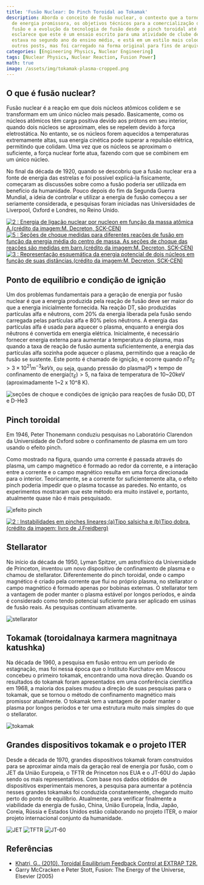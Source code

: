 ```yaml
---
title: 'Fusão Nuclear: Do Pinch Toroidal ao Tokamak'
description: Aborda o conceito de fusão nuclear, o contexto que a tornou uma fonte
  de energia promissora, os objetivos técnicos para a comercialização da energia de
  fusão e a evolução da tecnologia de fusão desde o pinch toroidal até o ITER. O autor
  esclarece que este é um ensaio escrito para uma atividade de clube de ciências quando
  estava no segundo ano do ensino médio, e está em um estilo mais coloquial do que
  outros posts, mas foi carregado na forma original para fins de arquivamento.
categories: [Engineering Physics, Nuclear Engineering]
tags: [Nuclear Physics, Nuclear Reaction, Fusion Power]
math: true
image: /assets/img/tokamak-plasma-cropped.png
---
```

## O que é fusão nuclear?
Fusão nuclear é a reação em que dois núcleos atômicos colidem e se transformam em um único núcleo mais pesado. Basicamente, como os núcleos atômicos têm carga positiva devido aos prótons em seu interior, quando dois núcleos se aproximam, eles se repelem devido à força eletrostática. No entanto, se os núcleos forem aquecidos a temperaturas extremamente altas, sua energia cinética pode superar a repulsão elétrica, permitindo que colidam. Uma vez que os núcleos se aproximam o suficiente, a força nuclear forte atua, fazendo com que se combinem em um único núcleo.

No final da década de 1920, quando se descobriu que a fusão nuclear era a fonte de energia das estrelas e foi possível explicá-la fisicamente, começaram as discussões sobre como a fusão poderia ser utilizada em benefício da humanidade. Pouco depois do fim da Segunda Guerra Mundial, a ideia de controlar e utilizar a energia de fusão começou a ser seriamente considerada, e pesquisas foram iniciadas nas Universidades de Liverpool, Oxford e Londres, no Reino Unido.

<a href="https://www.researchgate.net/figure/Nuclear-binding-energy-per-nucleon-as-a-function-of-the-atomic-mass-Aimage-creditM_fig2_275003974"><img src="https://www.researchgate.net/profile/G_Khatri/publication/275003974/figure/fig2/AS:311308386881537@1451233111244/Nuclear-binding-energy-per-nucleon-as-a-function-of-the-atomic-mass-Aimage-creditM.png" alt="2 : Energia de ligação nuclear por nucleon em função da massa atômica A.(crédito da imagem:M. Decreton, SCK-CEN)"/></a>
<a href="https://www.researchgate.net/figure/Measured-cross-sections-for-different-fusion-reactions-as-a-function-of-the-averaged_fig5_275003974"><img src="https://www.researchgate.net/profile/G_Khatri/publication/275003974/figure/fig5/AS:311308386881540@1451233111335/Measured-cross-sections-for-different-fusion-reactions-as-a-function-of-the-averaged.png" alt="5 : Seções de choque medidas para diferentes reações de fusão em função da energia média do centro de massa. As seções de choque das reações são medidas em barn.(crédito da imagem:M. Decreton, SCK-CEN)"/></a>
<a href="https://www.researchgate.net/figure/Schematic-representation-of-the-potential-energy-of-two-nuclei-as-a-function-of-their_fig3_275003974"><img src="https://www.researchgate.net/profile/G_Khatri/publication/275003974/figure/fig3/AS:311308386881538@1451233111275/Schematic-representation-of-the-potential-energy-of-two-nuclei-as-a-function-of-their.png" alt="3 : Representação esquemática da energia potencial de dois núcleos em função de suas distâncias.(crédito da imagem:M. Decreton, SCK-CEN)"/></a>

## Ponto de equilíbrio e condição de ignição
Um dos problemas fundamentais para a geração de energia por fusão nuclear é que a energia produzida pela reação de fusão deve ser maior do que a energia inicialmente fornecida. Na reação DT, são produzidas partículas alfa e nêutrons, com 20% da energia liberada pela fusão sendo carregada pelas partículas alfa e 80% pelos nêutrons. A energia das partículas alfa é usada para aquecer o plasma, enquanto a energia dos nêutrons é convertida em energia elétrica. Inicialmente, é necessário fornecer energia externa para aumentar a temperatura do plasma, mas quando a taxa de reação de fusão aumenta suficientemente, a energia das partículas alfa sozinha pode aquecer o plasma, permitindo que a reação de fusão se sustente. Este ponto é chamado de ignição, e ocorre quando $nT\tau_{E} > 3 \times 10^{21} m^{-3} keVs$, ou seja, quando $\text{pressão do plasma}(P) \times \text{tempo de confinamento de energia}(\tau_{E}) > 5$, na faixa de temperatura de 10~20keV (aproximadamente 1~2 x 10^8 K).

![seções de choque e condições de ignição para reações de fusão DD, DT e D-He3](/assets/img/fusion-power/cross-sections.png)

## Pinch toroidal
Em 1946, Peter Thonemann conduziu pesquisas no Laboratório Clarendon da Universidade de Oxford sobre o confinamento de plasma em um toro usando o efeito pinch.

Como mostrado na figura, quando uma corrente é passada através do plasma, um campo magnético é formado ao redor da corrente, e a interação entre a corrente e o campo magnético resulta em uma força direcionada para o interior. Teoricamente, se a corrente for suficientemente alta, o efeito pinch poderia impedir que o plasma tocasse as paredes. No entanto, os experimentos mostraram que este método era muito instável e, portanto, atualmente quase não é mais pesquisado.

![efeito pinch](/assets/img/fusion-power/pinch-effect.png)

<a href="https://www.researchgate.net/figure/Instabilities-in-linear-pinchesaSausage-type-and-bKink-type-image-credit-book_fig9_275003974"><img src="https://www.researchgate.net/profile/G_Khatri/publication/275003974/figure/fig9/AS:311308386881544@1451233111528/Instabilities-in-linear-pinchesaSausage-type-and-bKink-type-image-credit-book.png" alt="2 : Instabilidades em pinches lineares;(a)Tipo salsicha e (b)Tipo dobra. (crédito da imagem: livro de J.Freidberg)"/></a>

## Stellarator
No início da década de 1950, Lyman Spitzer, um astrofísico da Universidade de Princeton, inventou um novo dispositivo de confinamento de plasma e o chamou de stellarator. Diferentemente do pinch toroidal, onde o campo magnético é criado pela corrente que flui no próprio plasma, no stellarator o campo magnético é formado apenas por bobinas externas. O stellarator tem a vantagem de poder manter o plasma estável por longos períodos, e ainda é considerado como tendo potencial suficiente para ser aplicado em usinas de fusão reais. As pesquisas continuam ativamente.

![stellarator](/assets/img/fusion-power/stellarator.png)

## Tokamak (toroidalnaya karmera magnitnaya katushka)
Na década de 1960, a pesquisa em fusão entrou em um período de estagnação, mas foi nessa época que o Instituto Kurchatov em Moscou concebeu o primeiro tokamak, encontrando uma nova direção. Quando os resultados do tokamak foram apresentados em uma conferência científica em 1968, a maioria dos países mudou a direção de suas pesquisas para o tokamak, que se tornou o método de confinamento magnético mais promissor atualmente. O tokamak tem a vantagem de poder manter o plasma por longos períodos e ter uma estrutura muito mais simples do que o stellarator.

![tokamak](/assets/img/fusion-power/tokamak.png)

## Grandes dispositivos tokamak e o projeto ITER
Desde a década de 1970, grandes dispositivos tokamak foram construídos para se aproximar ainda mais da geração real de energia por fusão, com o JET da União Europeia, o TFTR de Princeton nos EUA e o JT-60U do Japão sendo os mais representativos. Com base nos dados obtidos de dispositivos experimentais menores, a pesquisa para aumentar a potência nesses grandes tokamaks foi conduzida constantemente, chegando muito perto do ponto de equilíbrio. Atualmente, para verificar finalmente a viabilidade da energia de fusão, China, União Europeia, Índia, Japão, Coreia, Rússia e Estados Unidos estão colaborando no projeto ITER, o maior projeto internacional conjunto da humanidade.

![JET](/assets/img/fusion-power/JET.png)
![TFTR](/assets/img/fusion-power/TFTR.png)
![JT-60](/assets/img/fusion-power/JT-60.png)

## Referências
- [Khatri, G.. (2010). Toroidal Equilibrium Feedback Control at EXTRAP T2R.](https://www.researchgate.net/publication/275003974_Toroidal_Equilibrium_Feedback_Control_at_EXTRAP_T2R)
- Garry McCracken e Peter Stott, Fusion: The Energy of the Universe, Elsevier (2005)
